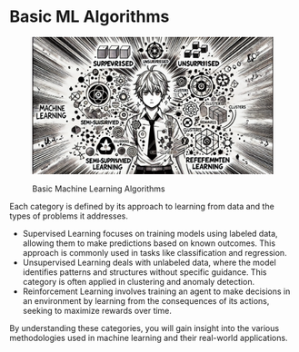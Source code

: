 # Basic ML Algorithms

<div align="left">

<figure><img src="../../.gitbook/assets/image (1) (1).png" alt="" width="563"><figcaption><p>Basic Machine Learning Algorithms</p></figcaption></figure>

</div>

Each category is defined by its approach to learning from data and the types of problems it addresses.

* Supervised Learning focuses on training models using labeled data, allowing them to make predictions based on known outcomes. This approach is commonly used in tasks like classification and regression.
* Unsupervised Learning deals with unlabeled data, where the model identifies patterns and structures without specific guidance. This category is often applied in clustering and anomaly detection.
* Reinforcement Learning involves training an agent to make decisions in an environment by learning from the consequences of its actions, seeking to maximize rewards over time.

By understanding these categories, you will gain insight into the various methodologies used in machine learning and their real-world applications.
